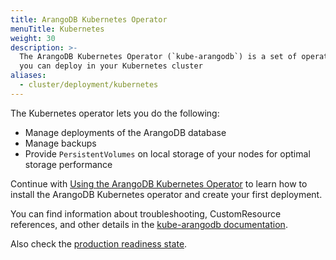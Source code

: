 ```yaml
---
title: ArangoDB Kubernetes Operator
menuTitle: Kubernetes
weight: 30
description: >-
  The ArangoDB Kubernetes Operator (`kube-arangodb`) is a set of operators that
  you can deploy in your Kubernetes cluster
aliases:
  - cluster/deployment/kubernetes
---
```

The Kubernetes operator lets you do the following:

- Manage deployments of the ArangoDB database
- Manage backups
- Provide `PersistentVolumes` on local storage of your nodes for optimal storage performance

Continue with [Using the ArangoDB Kubernetes Operator](https://arangodb.github.io/kube-arangodb/docs/using-the-operator)
to learn how to install the ArangoDB Kubernetes operator and create your first
deployment.

You can find information about troubleshooting, CustomResource references, and
other details in the [kube-arangodb documentation](https://arangodb.github.io/kube-arangodb/docs/).

Also check the [production readiness state](https://arangodb.github.io/kube-arangodb/#production-readiness-state).
